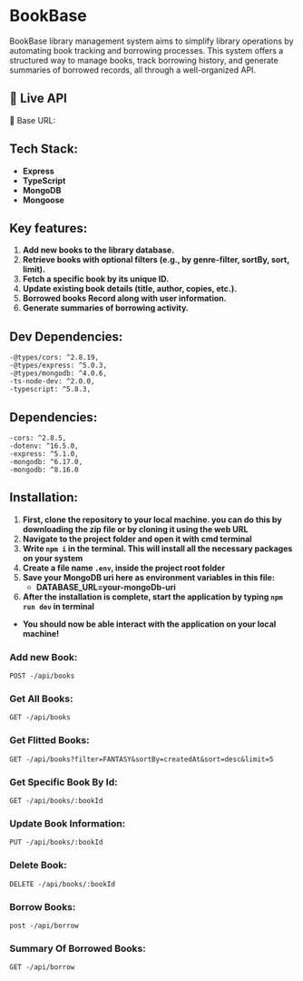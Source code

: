 # BookBase

BookBase library management system aims to simplify library operations by automating book tracking and borrowing processes. This system offers a structured way to manage books, track borrowing history, and generate summaries of borrowed records, all through a well-organized API. 

## 🚀 Live API
📍 Base URL:

## Tech Stack:
- **Express**
- **TypeScript**
- **MongoDB**
- **Mongoose**

## Key features:
1. **Add new books to the library database.**
2. **Retrieve books with optional filters (e.g., by genre-filter, sortBy, sort, limit).**
3. **Fetch a specific book by its unique ID.**
4. **Update existing book details (title, author, copies, etc.).**
5. **Borrowed books Record along with user information.**
6. **Generate summaries of borrowing activity.**


## Dev Dependencies:
    -@types/cors: ^2.8.19,
    -@types/express: ^5.0.3,
    -@types/mongodb: ^4.0.6,
    -ts-node-dev: ^2.0.0,
    -typescript: ^5.8.3,
    

## Dependencies:
    -cors: ^2.8.5,
    -dotenv: ^16.5.0,
    -express: ^5.1.0,
    -mongodb: ^6.17.0,
    -mongodb: ^8.16.0


## Installation:
1. **First, clone the repository to your local machine. you can do this by downloading the zip file or by cloning it using the web URL**
2. **Navigate to the project folder and open it with cmd terminal**
3. **Write <code>npm i</code> in the terminal. This will install all the necessary packages on your system**
4. **Create a file name <code>.env</code>, inside the project root folder**
5. **Save your MongoDB uri here as environment variables in this file:**
    - **DATABASE_URL=your-mongoDb-uri**
6. **After the installation is complete, start the application by typing <code>npm run dev</code> in terminal**

- **You should now be able interact with the application on your local machine!**


### Add new Book:
    POST -/api/books

### Get All Books:
    GET -/api/books

### Get Flitted Books:
    GET -/api/books?filter=FANTASY&sortBy=createdAt&sort=desc&limit=5

### Get Specific Book By Id:
    GET -/api/books/:bookId

### Update Book Information:
    PUT -/api/books/:bookId

### Delete Book:
    DELETE -/api/books/:bookId

### Borrow Books:
    post -/api/borrow

### Summary Of Borrowed Books:
    GET -/api/borrow
